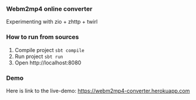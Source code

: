 ### Webm2mp4 online converter

Experimenting with zio + zhttp + twirl

### How to run from sources
1. Compile project `sbt compile`
2. Run project `sbt run`
3. Open http://localhost:8080

### Demo
Here is link to the live-demo: https://webm2mp4-converter.herokuapp.com